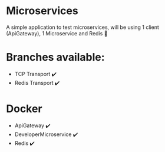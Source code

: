 # Microservices
A simple application to test microservices, will be using 1 client (ApiGateway), 1 Microservice and Redis 🥳

# Branches available:
- TCP Transport ✔️
- Redis Transport ✔️

# Docker
- ApiGateway ✔️
- DeveloperMicroservice ✔️
- Redis ✔️
